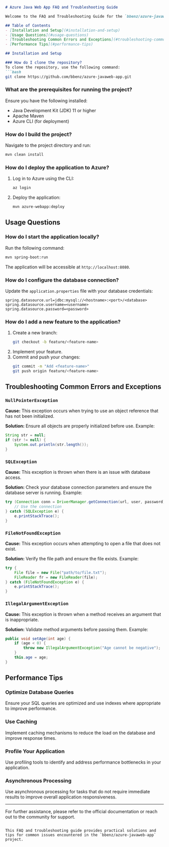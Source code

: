 ```markdown
# Azure Java Web App FAQ and Troubleshooting Guide

Welcome to the FAQ and Troubleshooting Guide for the `bbenz/azure-javaweb-app` repository. This document aims to assist developers with common questions, usage tips, and solutions to common errors and exceptions encountered during development.

## Table of Contents
- [Installation and Setup](#installation-and-setup)
- [Usage Questions](#usage-questions)
- [Troubleshooting Common Errors and Exceptions](#troubleshooting-common-errors-and-exceptions)
- [Performance Tips](#performance-tips)

## Installation and Setup

### How do I clone the repository?
To clone the repository, use the following command:
```bash
git clone https://github.com/bbenz/azure-javaweb-app.git
```

### What are the prerequisites for running the project?
Ensure you have the following installed:
- Java Development Kit (JDK) 11 or higher
- Apache Maven
- Azure CLI (for deployment)

### How do I build the project?
Navigate to the project directory and run:
```bash
mvn clean install
```

### How do I deploy the application to Azure?
1. Log in to Azure using the CLI:
    ```bash
    az login
    ```
2. Deploy the application:
    ```bash
    mvn azure-webapp:deploy
    ```

## Usage Questions

### How do I start the application locally?
Run the following command:
```bash
mvn spring-boot:run
```
The application will be accessible at `http://localhost:8080`.

### How do I configure the database connection?
Update the `application.properties` file with your database credentials:
```properties
spring.datasource.url=jdbc:mysql://<hostname>:<port>/<database>
spring.datasource.username=<username>
spring.datasource.password=<password>
```

### How do I add a new feature to the application?
1. Create a new branch:
    ```bash
    git checkout -b feature/<feature-name>
    ```
2. Implement your feature.
3. Commit and push your changes:
    ```bash
    git commit -m "Add <feature-name>"
    git push origin feature/<feature-name>
    ```

## Troubleshooting Common Errors and Exceptions

### `NullPointerException`
**Cause:** This exception occurs when trying to use an object reference that has not been initialized.

**Solution:** Ensure all objects are properly initialized before use. Example:
```java
String str = null;
if (str != null) {
    System.out.println(str.length());
}
```

### `SQLException`
**Cause:** This exception is thrown when there is an issue with database access.

**Solution:** Check your database connection parameters and ensure the database server is running. Example:
```java
try (Connection conn = DriverManager.getConnection(url, user, password)) {
    // Use the connection
} catch (SQLException e) {
    e.printStackTrace();
}
```

### `FileNotFoundException`
**Cause:** This exception occurs when attempting to open a file that does not exist.

**Solution:** Verify the file path and ensure the file exists. Example:
```java
try {
    File file = new File("path/to/file.txt");
    FileReader fr = new FileReader(file);
} catch (FileNotFoundException e) {
    e.printStackTrace();
}
```

### `IllegalArgumentException`
**Cause:** This exception is thrown when a method receives an argument that is inappropriate.

**Solution:** Validate method arguments before passing them. Example:
```java
public void setAge(int age) {
    if (age < 0) {
        throw new IllegalArgumentException("Age cannot be negative");
    }
    this.age = age;
}
```

## Performance Tips

### Optimize Database Queries
Ensure your SQL queries are optimized and use indexes where appropriate to improve performance.

### Use Caching
Implement caching mechanisms to reduce the load on the database and improve response times.

### Profile Your Application
Use profiling tools to identify and address performance bottlenecks in your application.

### Asynchronous Processing
Use asynchronous processing for tasks that do not require immediate results to improve overall application responsiveness.

---

For further assistance, please refer to the official documentation or reach out to the community for support.
```

This FAQ and troubleshooting guide provides practical solutions and tips for common issues encountered in the `bbenz/azure-javaweb-app` project.